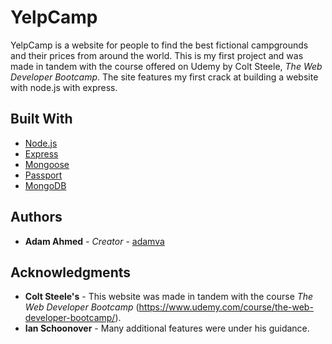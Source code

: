 # YelpCamp

YelpCamp is a website for people to find the best fictional campgrounds and their prices from around the world. This is my first project and was made in tandem with the course offered on Udemy by Colt Steele, *The Web Developer Bootcamp*. The site features my first crack at building a website with node.js with express. 

## Built With

* [Node.js](https://nodejs.org/en/docs/)
* [Express](https://expressjs.com/en/4x/api.html)
* [Mongoose](https://mongoosejs.com/docs/api.html)
* [Passport](Passport)
* [MongoDB](https://docs.mongodb.com/)

## Authors

* **Adam Ahmed** - *Creator* - [adamva](https://github.com/adamva)

## Acknowledgments

* **Colt Steele's** - This website was made in tandem with the course *The Web Developer Bootcamp* (https://www.udemy.com/course/the-web-developer-bootcamp/).
* **Ian Schoonover** - Many additional features were under his guidance.
